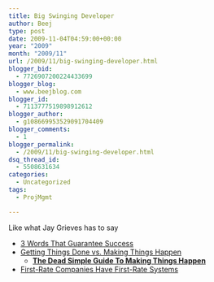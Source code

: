 ```yaml
---
title: Big Swinging Developer
author: Beej
type: post
date: 2009-11-04T04:59:00+00:00
year: "2009"
month: "2009/11"
url: /2009/11/big-swinging-developer.html
blogger_bid:
  - 7726907200224433699
blogger_blog:
  - www.beejblog.com
blogger_id:
  - 7113777519898912612
blogger_author:
  - g108669953529091704409
blogger_comments:
  - 1
blogger_permalink:
  - /2009/11/big-swinging-developer.html
dsq_thread_id:
  - 5508631634
categories:
  - Uncategorized
tags:
  - ProjMgmt

---
```

Like what Jay Grieves has to say

  * [3 Words That Guarantee Success](https://blog.bigswingingdeveloper.com/2009/09/3-words-that-guarantee-success.html) 
  * [Getting Things Done vs. Making Things Happen](https://blog.bigswingingdeveloper.com/2009/03/getting-things-done-vs-making-things-happen.html) 
      * [**The Dead Simple Guide To Making Things Happen**](https://blog.bigswingingdeveloper.com/2009/03/the-dead-simple-guide-to-making-things-happen.html)
  * [First-Rate Companies Have First-Rate Systems](https://blog.bigswingingdeveloper.com/2009/08/firstrate-companies-have-firstrate-systems.html)